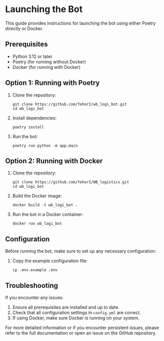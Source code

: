 # Launching the Bot

This guide provides instructions for launching the bot using either Poetry directly or Docker.

## Prerequisites

- Python 3.12 or later
- Poetry (for running without Docker)
- Docker (for running with Docker)

## Option 1: Running with Poetry

1. Clone the repository:
   ```
   git clone https://github.com/YehorI/wb_logi_bot.git
   cd wb_logi_bot
   ```

2. Install dependencies:
   ```
   poetry install
   ```

3. Run the bot:
   ```
   poetry run python -m app.main
   ```

## Option 2: Running with Docker

1. Clone the repository:
   ```
   git clone https://github.com/YehorI/WB_logistics.git
   cd wb_logi_bot
   ```

2. Build the Docker image:
   ```
   docker build -t wb_logi_bot .
   ```

3. Run the bot in a Docker container:
   ```
   docker run wb_logi_bot
   ```

## Configuration

Before running the bot, make sure to set up any necessary configuration:

1. Copy the example configuration file:
   ```
   cp .env.example .env
   ```

## Troubleshooting

If you encounter any issues:

1. Ensure all prerequisites are installed and up to date.
2. Check that all configuration settings in `config.yml` are correct.
3. If using Docker, make sure Docker is running on your system.

For more detailed information or if you encounter persistent issues, please refer to the full documentation or open an issue on the GitHub repository.
